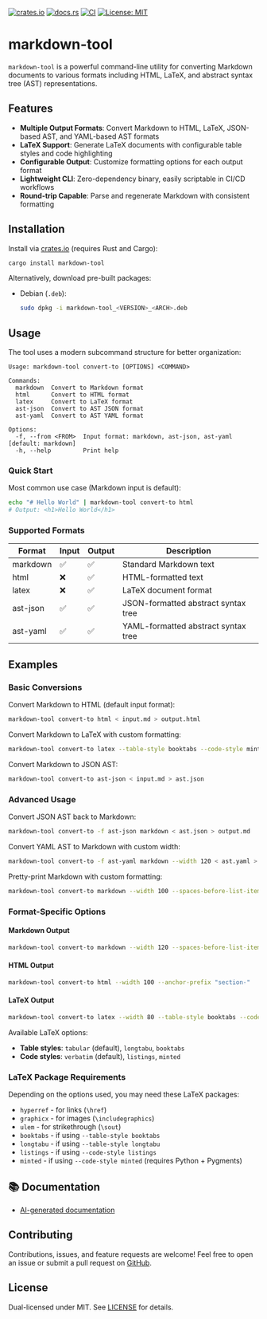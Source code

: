 [![crates.io](https://img.shields.io/crates/v/markdown-tool.svg)](https://crates.io/crates/markdown-tool)
[![docs.rs](https://docs.rs/markdown-tool/badge.svg)](https://docs.rs/markdown-tool)
[![CI](https://github.com/johnlepikhin/markdown-tool/actions/workflows/ci.yml/badge.svg)](https://github.com/johnlepikhin/markdown-tool/actions)
[![License: MIT](https://img.shields.io/crates/l/markdown-tool.svg)](https://github.com/johnlepikhin/markdown-tool/blob/main/LICENSE)


# markdown-tool

`markdown-tool` is a powerful command-line utility for converting Markdown documents to various formats including HTML, LaTeX, and abstract syntax tree (AST) representations.

## Features

- **Multiple Output Formats**: Convert Markdown to HTML, LaTeX, JSON-based AST, and YAML-based AST formats
- **LaTeX Support**: Generate LaTeX documents with configurable table styles and code highlighting
- **Configurable Output**: Customize formatting options for each output format
- **Lightweight CLI**: Zero-dependency binary, easily scriptable in CI/CD workflows
- **Round-trip Capable**: Parse and regenerate Markdown with consistent formatting

## Installation

Install via [crates.io](https://crates.io/crates/markdown-tool) (requires Rust and Cargo):

```bash
cargo install markdown-tool
```

Alternatively, download pre-built packages:

- Debian (`.deb`):
  ```bash
  sudo dpkg -i markdown-tool_<VERSION>_<ARCH>.deb
  ```

## Usage

The tool uses a modern subcommand structure for better organization:

```text
Usage: markdown-tool convert-to [OPTIONS] <COMMAND>

Commands:
  markdown  Convert to Markdown format
  html      Convert to HTML format
  latex     Convert to LaTeX format
  ast-json  Convert to AST JSON format
  ast-yaml  Convert to AST YAML format

Options:
  -f, --from <FROM>  Input format: markdown, ast-json, ast-yaml [default: markdown]
  -h, --help         Print help
```

### Quick Start

Most common use case (Markdown input is default):
```bash
echo "# Hello World" | markdown-tool convert-to html
# Output: <h1>Hello World</h1>
```

### Supported Formats

| Format     | Input | Output | Description                          |
| ---------- | ----- | ------ | ------------------------------------ |
| markdown   | ✅     | ✅      | Standard Markdown text               |
| html       | ❌     | ✅      | HTML-formatted text                  |
| latex      | ❌     | ✅      | LaTeX document format                |
| ast-json   | ✅     | ✅      | JSON-formatted abstract syntax tree  |
| ast-yaml   | ✅     | ✅      | YAML-formatted abstract syntax tree  |

## Examples

### Basic Conversions

Convert Markdown to HTML (default input format):
```bash
markdown-tool convert-to html < input.md > output.html
```

Convert Markdown to LaTeX with custom formatting:
```bash
markdown-tool convert-to latex --table-style booktabs --code-style minted < input.md > output.tex
```

Convert Markdown to JSON AST:
```bash
markdown-tool convert-to ast-json < input.md > ast.json
```

### Advanced Usage

Convert JSON AST back to Markdown:
```bash
markdown-tool convert-to -f ast-json markdown < ast.json > output.md
```

Convert YAML AST to Markdown with custom width:
```bash
markdown-tool convert-to -f ast-yaml markdown --width 120 < ast.yaml > output.md
```

Pretty-print Markdown with custom formatting:
```bash
markdown-tool convert-to markdown --width 100 --spaces-before-list-item 2 < unformatted.md > formatted.md
```

### Format-Specific Options

#### Markdown Output
```bash
markdown-tool convert-to markdown --width 120 --spaces-before-list-item 2 --no-empty-line-before-list
```

#### HTML Output
```bash
markdown-tool convert-to html --width 100 --anchor-prefix "section-"
```

#### LaTeX Output
```bash
markdown-tool convert-to latex --width 80 --table-style booktabs --code-style minted
```

Available LaTeX options:
- **Table styles**: `tabular` (default), `longtabu`, `booktabs`
- **Code styles**: `verbatim` (default), `listings`, `minted`

### LaTeX Package Requirements

Depending on the options used, you may need these LaTeX packages:

- `hyperref` - for links (`\href`)
- `graphicx` - for images (`\includegraphics`)
- `ulem` - for strikethrough (`\sout`)
- `booktabs` - if using `--table-style booktabs`
- `longtabu` - if using `--table-style longtabu`
- `listings` - if using `--code-style listings`
- `minted` - if using `--code-style minted` (requires Python + Pygments)

## 📚 Documentation

- [AI-generated documentation](https://deepwiki.com/johnlepikhin/markdown-tool)

## Contributing

Contributions, issues, and feature requests are welcome! Feel free to open an issue or submit a pull request on
[GitHub](https://github.com/johnlepikhin/markdown-tool).

## License

Dual-licensed under MIT. See [LICENSE](LICENSE) for details.

